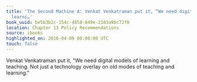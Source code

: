 ```yaml
---
title: 'The Second Machine A: Venkat Venkatraman put it, “We need digital models of
  learni…'
book_uuid: be5b3b2c-154c-4858-849e-2163a9bc72f0
location: Chapter 13 Policy Recommendations
source: ibooks
highlighted_on: 2016-04-09 00:00:00 UTC
touch: false
---
```


Venkat Venkatraman put it, “We need digital models of learning and teaching. Not just a technology overlay on old modes of teaching and learning.”